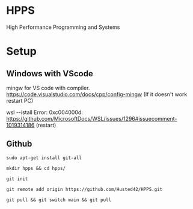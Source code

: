 # HPPS
High Performance Programming and Systems

# Setup
## Windows with VScode
mingw for VS code with compiler.
https://code.visualstudio.com/docs/cpp/config-mingw
(If it doesn't work restart PC)

wsl --istall 
Error: 0xc004000d: 
https://github.com/MicrosoftDocs/WSL/issues/1296#issuecomment-1019314186
(restart)

## Github
```
sudo apt-get install git-all
```
```
mkdir hpps && cd hpps/
```
```
git init
```
```
git remote add origin https://github.com/Husted42/HPPS.git
```
```
git pull && git switch main && git pull
``` 
